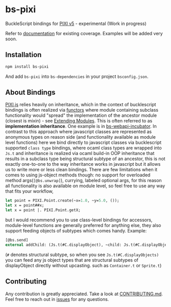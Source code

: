 # bs-pixi
BuckleScript bindings for [PIXI v5](https://github.com/pixijs) - experimental (Work in progress)

Refer to [documentation](https://ambientlight.github.io/bs-pixi) for existing coverage.
Examples will be added very soon.

## Installation

```bash
npm install bs-pixi
```

And add `bs-pixi` into `bs-dependencies` in your project `bsconfig.json`.

## About Bindings

[PIXI.js](https://github.com/pixijs) relies heavily on inheritance, which in the context of bucklescript bindings is often realized via [functors](https://reasonml.github.io/docs/en/module#module-functions-functors) where module containing subclass functionality would "spread" the implementation of the ancestor module (closest is mixin) - see [Extending Modules](https://reasonml.github.io/docs/en/module#extending-modules). This is often referred to as **implementation inheritance**. One example is in [bs-webapi-incubator](https://github.com/reasonml-community/bs-webapi-incubator#implementation-inheritance). In contrast to this approach where javascript classes are represented as anonymous types on reason side (and functionality available as module level functions) here we bind directly to javascript classes via bucklescript supported `class type` bindings, where ocaml class types are wrapped into `Js.t` and inheritance is realized via ocaml build-in OOP inheritance that results in a subclass type being structural subtype of an ancestor, this is not exactly one-to-one to the way inheritance works in javascript but it allows us to write more or less clean bindings. There are few limitations when it comes to using js-object methods though: no support for overloaded method args(`[@bs.unwrap]`), currying, labeled optional args, for this reason all functionality is also available on module level, so feel free to use any way that fits your workflow, 

```ocaml
let point = PIXI.Point.create(~x=1.0, ~y=5.0, ());
let x = point##x;
let x = point |. PIXI.Point.getX;
```

but I would recommend you to use class-level bindings for accessors, module-level functions are generally preferred for anything else, they also support feeding objects of subtypes which comes handy. 
Example:

```ocaml
[@bs.send]
external addChild: (Js.t(#C.displayObject), ~child: Js.t(#C.displayObject as 'a)) => Js.t('a) = "addChild";
```

(`#` denotes structural subtype, so when you see `Js.t(#C.displayObjects)` you can feed any js object types that are structural subtypes of displayObject directly without upcasting. such as `Container.t` or `Sprite.t`)

## Contributing

Any contribution is greatly appreciated. Take a look at [CONTRIBUTING.md](https://github.com/ambientlight/bs-pixi/blob/master/CONTRIBUTING.md). Feel free to reach out in [issues](https://github.com/ambientlight/bs-pixi/issues) for any questions.